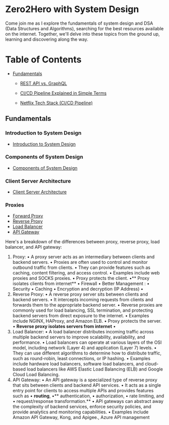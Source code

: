 

# Zero2Hero with System Design 

Come join me as I explore the fundamentals of system design and DSA (Data Structures and Algorithms), searching for the best resources available on the internet. Together, we'll delve into these topics from the ground up, learning and discovering along the way.

# Table of Contents



- [Fundamentals](#Fundamentals)
  - [REST API vs. GraphQL](#rest-api-vs-graphql)

  - [CI/CD Pipeline Explained in Simple Terms](#cicd-pipeline-explained-in-simple-terms)
  - [Netflix Tech Stack (CI/CD Pipeline)](#netflix-tech-stack-cicd-pipeline)




## Fundamentals
### Introduction to System Design
- [Introduction to System Design](https://www.youtube.com/watch?v=FSR1s2b-l_I&list=PLTCrU9sGyburBw9wNOHebv9SjlE4Elv5a)
### Components of System Design
- [Components of System Design](https://www.youtube.com/watch?v=aSvOThsVe5w&list=PLTCrU9sGyburBw9wNOHebv9SjlE4Elv5a&index=2)
### Client Server Architecture
- [Client Server Architecture](https://www.youtube.com/watch?v=Dg1U-jwVUrg&list=PLTCrU9sGyburBw9wNOHebv9SjlE4Elv5a&index=3)
### Proxies
- [Forward Proxy](url)
- [Reverse Proxy](url)
- [Load Balancer](url)
- [API Gateway](url)

Here's a breakdown of the differences between proxy, reverse proxy, load balancer, and API gateway:
1.	Proxy:
•	A proxy server acts as an intermediary between clients and backend servers.
•	Proxies are often used to control and monitor outbound traffic from clients.
•	They can provide features such as caching, content filtering, and access control.
•	Examples include web proxies and SOCKS proxies.
•	Proxy protects the client. 
•**	Proxy isolates clients from internet**
•	Firewall
•	Better Management : 
•	Security
•	Caching
•	Encryption and decryption (IP Address)
•	
2.	Reverse Proxy:
•	A reverse proxy server sits between clients and backend servers.
•	It intercepts incoming requests from clients and forwards them to the appropriate backend server.
•	Reverse proxies are commonly used for load balancing, SSL termination, and protecting backend servers from direct exposure to the internet.
•	Examples include NGINX, HAProxy, and Amazon ELB.
•	Proxy protects the server. 
•	**Reverse proxy isolates servers from internet**
•	
3.	Load Balancer:
•	A load balancer distributes incoming traffic across multiple backend servers to improve scalability, availability, and performance.
•	Load balancers can operate at various layers of the OSI model, including network (Layer 4) and application (Layer 7) levels.
•	They can use different algorithms to determine how to distribute traffic, such as round-robin, least connections, or IP hashing.
•	Examples include hardware load balancers, software load balancers, and cloud-based load balancers like AWS Elastic Load Balancing (ELB) and Google Cloud Load Balancing.
4.	API Gateway:
•	An API gateway is a specialized type of reverse proxy that sits between clients and backend API services.
•	It acts as a single entry point for clients to access multiple APIs and provides features such as 
•	**routing**, 
•**	authentication, 
•	authorization, 
•	rate limiting, and 
•	request/response transformation.**
•	API gateways can abstract away the complexity of backend services, enforce security policies, and provide analytics and monitoring capabilities.
•	Examples include Amazon API Gateway, Kong, and Apigee., Azure API management



